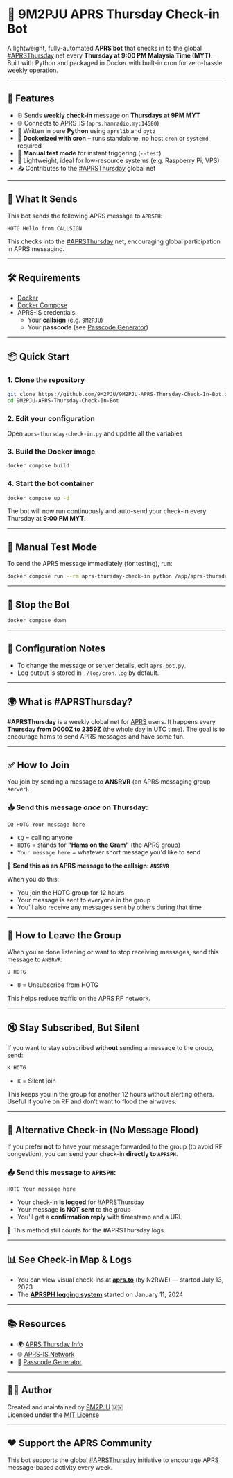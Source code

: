 # 📡 9M2PJU APRS Thursday Check-in Bot

A lightweight, fully-automated **APRS bot** that checks in to the global [#APRSThursday](https://aprsph.net/aprsthursday/) net every **Thursday at 9:00 PM Malaysia Time (MYT)**. Built with Python and packaged in Docker with built-in cron for zero-hassle weekly operation.

---

## 🚀 Features

- ⏰ Sends **weekly check-in** message on **Thursdays at 9PM MYT**
- 🌐 Connects to APRS-IS (`aprs.hamradio.my:14580`)
- 🐍 Written in pure **Python** using `aprslib` and `pytz`
- 🐳 **Dockerized with cron** – runs standalone, no host `cron` or `systemd` required
- 🔌 **Manual test mode** for instant triggering (`--test`)
- 🧠 Lightweight, ideal for low-resource systems (e.g. Raspberry Pi, VPS)
- 📤 Contributes to the [#APRSThursday](https://aprsph.net/aprsthursday/) global net

---

## 📨 What It Sends

This bot sends the following APRS message to `APRSPH`:

```
HOTG Hello from CALLSIGN
```

This checks into the [#APRSThursday](https://aprsph.net/aprsthursday/) net, encouraging global participation in APRS messaging.

---

## 🛠 Requirements

- [Docker](https://docs.docker.com/get-docker/)
- [Docker Compose](https://docs.docker.com/compose/)
- APRS-IS credentials:
  - Your **callsign** (e.g. `9M2PJU`)
  - Your **passcode** (see [Passcode Generator](https://pass.hamradio.my/))

---

## 📦 Quick Start

### 1. Clone the repository

```bash
git clone https://github.com/9M2PJU/9M2PJU-APRS-Thursday-Check-In-Bot.git
cd 9M2PJU-APRS-Thursday-Check-In-Bot
```

### 2. Edit your configuration

Open `aprs-thursday-check-in.py` and update all the variables

### 3. Build the Docker image

```bash
docker compose build
```

### 4. Start the bot container

```bash
docker compose up -d
```

The bot will now run continuously and auto-send your check-in every Thursday at **9:00 PM MYT**.

---

## 🧪 Manual Test Mode

To send the APRS message immediately (for testing), run:

```bash
docker compose run --rm aprs-thursday-check-in python /app/aprs-thursday-check-in.py --test
```

---

## 🛑 Stop the Bot

```bash
docker compose down
```

---

## 🔧 Configuration Notes

- To change the message or server details, edit `aprs_bot.py`.
- Log output is stored in `./log/cron.log` by default.

---

## 🌍 What is #APRSThursday?

**#APRSThursday** is a weekly global net for [APRS](https://en.wikipedia.org/wiki/Automatic_Packet_Reporting_System) users. It happens every **Thursday from 0000Z to 2359Z** (the whole day in UTC time). The goal is to encourage hams to send APRS messages and have some fun.

---

## ✅ How to Join

You join by sending a message to **ANSRVR** (an APRS messaging group server).

### 📤 Send this message *once* on Thursday:
```
CQ HOTG Your message here
```

- `CQ` = calling anyone  
- `HOTG` = stands for **"Hams on the Gram"** (the APRS group)  
- `Your message here` = whatever short message you'd like to send  

📍 **Send this as an APRS message to the callsign: `ANSRVR`**

When you do this:
- You join the HOTG group for 12 hours
- Your message is sent to everyone in the group
- You’ll also receive any messages sent by others during that time

---

## 🚪 How to Leave the Group

When you're done listening or want to stop receiving messages, send this message to `ANSRVR`:

```
U HOTG
```

- `U` = Unsubscribe from HOTG

This helps reduce traffic on the APRS RF network.

---

## 🔇 Stay Subscribed, But Silent

If you want to stay subscribed **without** sending a message to the group, send:

```
K HOTG
```

- `K` = Silent join

This keeps you in the group for another 12 hours without alerting others.  
Useful if you’re on RF and don’t want to flood the airwaves.

---

## 🧭 Alternative Check-in (No Message Flood)

If you prefer **not** to have your message forwarded to the group (to avoid RF congestion), you can send your check-in **directly to `APRSPH`**.

### 📤 Send this message to `APRSPH`:
```
HOTG Your message here
```

- Your check-in **is logged** for #APRSThursday
- Your message **is NOT sent** to the group
- You'll get a **confirmation reply** with timestamp and a URL

📝 This method still counts for the #APRSThursday logs.

---

## 📊 See Check-in Map & Logs

- You can view visual check-ins at **[aprs.to](https://aprs.to)** (by N2RWE) — started July 13, 2023
- The **[APRSPH logging system](https://aprsph.net/aprsthursday/)** started on January 11, 2024

---

## 📚 Resources

- 🌍 [APRS Thursday Info](https://aprsph.net/aprsthursday/)
- 🌐 [APRS-IS Network](http://www.aprs-is.net/)
- 🔑 [Passcode Generator](https://pass.hamradio.my/)

---

## 🧑‍💻 Author

Created and maintained by [9M2PJU](https://github.com/9M2PJU) 🇲🇾  
Licensed under the [MIT License](https://opensource.org/licenses/MIT)

---

## ❤️ Support the APRS Community

This bot supports the global [#APRSThursday](https://aprsph.net/aprsthursday/) initiative to encourage APRS message-based activity every week.
